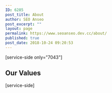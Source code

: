 ```yaml
---
ID: 6285
post_title: About
author: SEO Anseo
post_excerpt: ""
layout: page
permalink: https://www.seoanseo.dev.cc/about/
published: true
post_date: 2018-10-24 09:20:53
---
```

[service-side only="7043"]
<h2>Our Values</h2>
[service-side]
